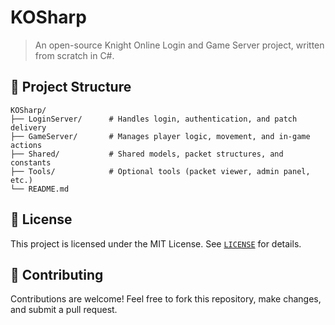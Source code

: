 
# KOSharp

> An open-source Knight Online Login and Game Server project, written from scratch in C#.

## 📁 Project Structure

```plaintext
KOSharp/
├── LoginServer/      # Handles login, authentication, and patch delivery
├── GameServer/       # Manages player logic, movement, and in-game actions
├── Shared/           # Shared models, packet structures, and constants
├── Tools/            # Optional tools (packet viewer, admin panel, etc.)
└── README.md
```

## 📄 License

This project is licensed under the MIT License. See [`LICENSE`](LICENSE) for details.

## 🤝 Contributing

Contributions are welcome! Feel free to fork this repository, make changes, and submit a pull request.
